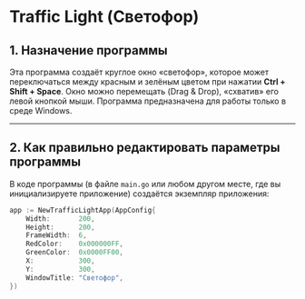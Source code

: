 # Traffic Light (Светофор)

## 1. Назначение программы
Эта программа создаёт круглое окно «светофор», которое может переключаться между красным и зелёным цветом при нажатии **Ctrl + Shift + Space**. Окно можно перемещать (Drag & Drop), «схватив» его левой кнопкой мыши. Программа предназначена для работы только в среде Windows.

---

## 2. Как правильно редактировать параметры программы
В коде программы (в файле `main.go` или любом другом месте, где вы инициализируете приложение) создаётся экземпляр приложения:

```go
app := NewTrafficLightApp(AppConfig{
    Width:       200,
    Height:      200,
    FrameWidth:  6,
    RedColor:    0x000000FF,
    GreenColor:  0x0000FF00,
    X:           300,
    Y:           300,
    WindowTitle: "Светофор",
})
